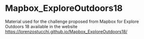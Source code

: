 # Mapbox_ExploreOutdoors18
Material used for the challenge proposed from Mapbox for Explore Outdoors 18 available in the website https://lorenzostucchi.github.io/Mapbox_ExploreOutdoors18/
